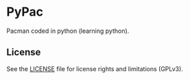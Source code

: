 # PyPac
Pacman coded in python (learning python).

## License
See the [LICENSE](LICENSE.md) file for license rights and limitations (GPLv3).

